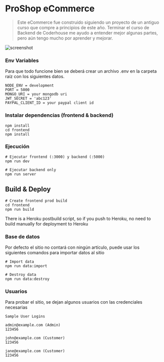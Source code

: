 # ProShop eCommerce

> Este eCommerce fue construido siguiendo un proyecto de un antiguo curso que compre a principios de este año. Terminar el curso de Backend de Coderhouse me ayudo a entender mejor algunas partes, pero aún tengo mucho por aprender y mejorar.

![screenshot](https://github.com/bradtraversy/proshop_mern/blob/master/uploads/Screen%20Shot%202020-09-29%20at%205.50.52%20PM.png)


### Env Variables

Para que todo funcione bien se deberá crear un archivo .env en la carpeta raíz con los siguientes datos.

```
NODE_ENV = development
PORT = 5000
MONGO_URI = your mongodb uri
JWT_SECRET = 'abc123'
PAYPAL_CLIENT_ID = your paypal client id
```

### Instalar dependencias (frontend & backend)

```
npm install
cd frontend
npm install
```

### Ejecución

```
# Ejecutar frontend (:3000) y backend (:5000)
npm run dev

# Ejecutar backend only
npm run server
```

## Build & Deploy

```
# Create frontend prod build
cd frontend
npm run build
```

There is a Heroku postbuild script, so if you push to Heroku, no need to build manually for deployment to Heroku

### Base de datos

Por defecto el sitio no contará con ningún artículo, puede usar los siguientes comandos para importar datos al sitio

```
# Import data
npm run data:import

# Destroy data
npm run data:destroy
```

### Usuarios

Para probar el sitio, se dejan algunos usuarios con las credenciales necesarias

```
Sample User Logins

admin@example.com (Admin)
123456

john@example.com (Customer)
123456

jane@example.com (Customer)
123456
```
